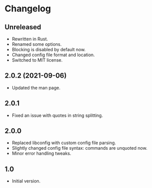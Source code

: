 # Changelog

## Unreleased
- Rewritten in Rust.
- Renamed some options.
- Blocking is disabled by default now.
- Changed config file format and location.
- Switched to MIT license.

## 2.0.2 (2021-09-06)
- Updated the man page.

## 2.0.1
- Fixed an issue with quotes in string splitting.

## 2.0.0
- Replaced libconfig with custom config file parsing.
- Slightly changed config file syntax: commands are unquoted now.
- Minor error handling tweaks.

## 1.0
- Initial version.
